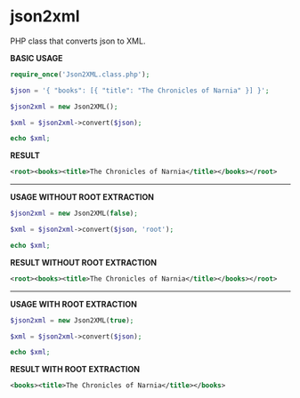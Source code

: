 # json2xml
PHP class that converts json to XML.

**BASIC USAGE**
````php
require_once('Json2XML.class.php');

$json = '{ "books": [{ "title": "The Chronicles of Narnia" }] }';

$json2xml = new Json2XML();

$xml = $json2xml->convert($json);

echo $xml;
````

**RESULT**
````xml
<root><books><title>The Chronicles of Narnia</title></books></root>
````

-------------------------------------------------------------------

**USAGE WITHOUT ROOT EXTRACTION**
````php
$json2xml = new Json2XML(false);

$xml = $json2xml->convert($json, 'root');

echo $xml;
````


**RESULT WITHOUT ROOT EXTRACTION**
````xml
<root><books><title>The Chronicles of Narnia</title></books></root>
```` 

-------------------------------------------------------------------

**USAGE WITH ROOT EXTRACTION**
````php
$json2xml = new Json2XML(true);

$xml = $json2xml->convert($json);

echo $xml;
````

**RESULT WITH ROOT EXTRACTION**
````xml
<books><title>The Chronicles of Narnia</title></books>
```` 
